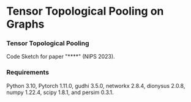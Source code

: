 # Tensor Topological Pooling on Graphs

### Tensor Topological Pooling

Code Sketch for paper "****" (NIPS 2023).

### Requirements

Python 3.10, Pytorch 1.11.0, gudhi 3.5.0, networkx 2.8.4, dionysus 2.0.8, numpy 1.22.4, scipy 1.8.1, and persim 0.3.1.

